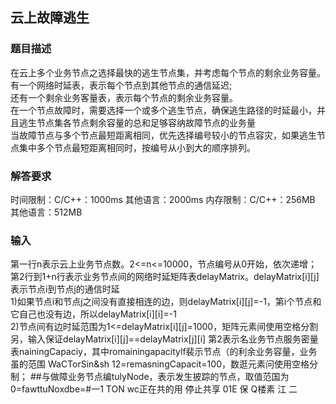 ## 云上故障逃生
### 题目描述
在云上多个业务节点之选择最快的逃生节点集，并考虑每个节点的剩余业务容量。有一个网络时延表，表示每个节点到其他节点的通信延迟;   
还有一个剩余业务客量表，表示每个节点的剩余业务容量。   
在一个节点故障时，需要选择一个或多个逃生节点，确保逃生路径的时延最小，并且逃生节点集各节点剩余容量的总和足够容纳故障节点的业务量   
当故障节点与多个节点最短距离相同，优先选择编号较小的节点容灾，如果逃生节点集中多个节点最短距离相同时，按编号从小到大的顺序排列。   
### 解答要求
时间限制：C/C++：1000ms 其他语言：2000ms
内存限制：C/C++：256MB 其他语言：512MB
### 输入
第一行n表示云上业务节点数。2<=n<=10000，节点编号从0开始，依次递增；   
第2行到1+n行表示业务节点间的网络时延矩阵表delayMatrix。delayMatrix[i][j]表示节点i到节点j的通信时延   
1)如果节点i和节点j之间没有直接相连的边，则delayMatrix[i][j]=-1，第i个节点和它自己也没有边，所以delayMatrix[i][i]=-1   
2)节点间有边时延范围为1<=delayMatrix[i][j]=1000，矩阵元素间使用空格分割
另，输入保证delayMatrix[i][j]==delayMatrix[j][i]
第2表示名业务节点服务密量表nainingCapaciy，其中romainingapacitylf裴示节点（的利余业务容量，业务虽的范围
WaCTorSin&sh
12=remasningCapacit=100，数逛元素问使用空格分制；
##与做障业务节点编tulyNode，表示发生披踪的节点，取值范国为0=fawttuNoxdbe=#一1
TON
wc正在共的用
停止共享
01E
保
Q楼素
江
二
